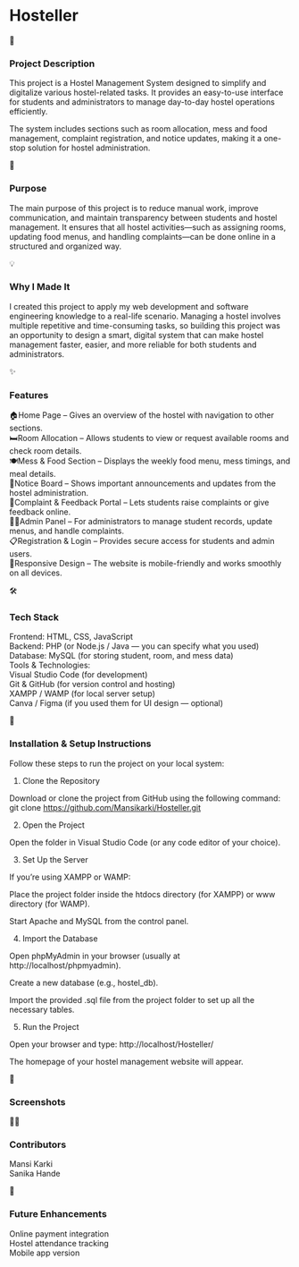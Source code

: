 <h1> Hosteller</h1>


🏡<h3>Project Description</h3>

This project is a Hostel Management System designed to simplify and digitalize various hostel-related tasks. It provides an easy-to-use interface for students and administrators to manage day-to-day hostel operations efficiently.

The system includes sections such as room allocation, mess and food management, complaint registration, and notice updates, making it a one-stop solution for hostel administration.

🎯<h3>Purpose</h3>

The main purpose of this project is to reduce manual work, improve communication, and maintain transparency between students and hostel management. It ensures that all hostel activities—such as assigning rooms, updating food menus, and handling complaints—can be done online in a structured and organized way.

💡<h3>Why I Made It</h3>

I created this project to apply my web development and software engineering knowledge to a real-life scenario. Managing a hostel involves multiple repetitive and time-consuming tasks, so building this project was an opportunity to design a smart, digital system that can make hostel management faster, easier, and more reliable for both students and administrators.


✨<h3>Features</h3>

 🏠Home Page – Gives an overview of the hostel with navigation to other sections.<br>
 🛏️Room Allocation – Allows students to view or request available rooms and check room details.<br>
 🍽️Mess & Food Section – Displays the weekly food menu, mess timings, and meal details.<br>
 🧾Notice Board – Shows important announcements and updates from the hostel administration.<br>
 💬Complaint & Feedback Portal – Lets students raise complaints or give feedback online.<br>
 👩‍💻Admin Panel – For administrators to manage student records, update menus, and handle complaints.<br>
 📋Registration & Login – Provides secure access for students and admin users.<br>
 📱Responsive Design – The website is mobile-friendly and works smoothly on all devices.<br>

🛠️<h3>Tech Stack</h3>

Frontend: HTML, CSS, JavaScript<br>
Backend: PHP (or Node.js / Java — you can specify what you used)<br>
Database: MySQL (for storing student, room, and mess data)<br>
Tools & Technologies:<br>
    Visual Studio Code (for development)<br>
    Git & GitHub (for version control and hosting)<br>
    XAMPP / WAMP (for local server setup)<br>
    Canva / Figma (if you used them for UI design — optional)<br>

🚀<h3>Installation & Setup Instructions</h3>

Follow these steps to run the project on your local system:

1. Clone the Repository

Download or clone the project from GitHub using the following command:
git clone https://github.com/Mansikarki/Hosteller.git

2. Open the Project

Open the folder in Visual Studio Code (or any code editor of your choice).

3. Set Up the Server

If you’re using XAMPP or WAMP:

Place the project folder inside the htdocs directory (for XAMPP) or www directory (for WAMP).

Start Apache and MySQL from the control panel.

4. Import the Database

Open phpMyAdmin in your browser (usually at http://localhost/phpmyadmin).

Create a new database (e.g., hostel_db).

Import the provided .sql file from the project folder to set up all the necessary tables.

5. Run the Project

Open your browser and type:
http://localhost/Hosteller/

The homepage of your hostel management website will appear.

📸 <h3>Screenshots</h3>

👩‍💻 <h3>Contributors</h3>

Mansi Karki<br>
Sanika Hande

🚧 <h3>Future Enhancements</h3>

Online payment integration<br>
Hostel attendance tracking<br>
Mobile app version


